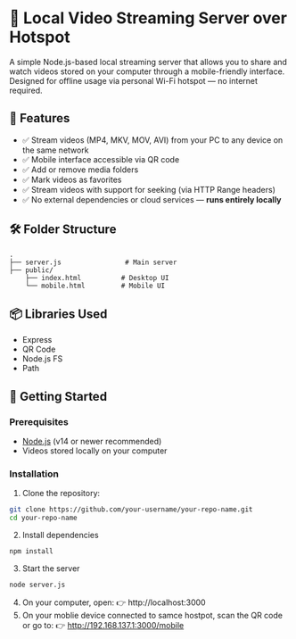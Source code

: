 # 🔗 Local Video Streaming Server over Hotspot

A simple Node.js-based local streaming server that allows you to share and watch videos stored on your computer through a mobile-friendly interface. Designed for offline usage via personal Wi-Fi hotspot — no internet required.

## 📱 Features

- ✅ Stream videos (MP4, MKV, MOV, AVI) from your PC to any device on the same network
- ✅ Mobile interface accessible via QR code
- ✅ Add or remove media folders
- ✅ Mark videos as favorites
- ✅ Stream videos with support for seeking (via HTTP Range headers)
- ✅ No external dependencies or cloud services — **runs entirely locally**

## 🛠 Folder Structure
```
.
├── server.js                # Main server
├── public/
    ├── index.html          # Desktop UI
    └── mobile.html         # Mobile UI
```
## 📦 Libraries Used

- Express
- QR Code
- Node.js FS
- Path

## 🚀 Getting Started

### Prerequisites

- [Node.js](https://nodejs.org/) (v14 or newer recommended)
- Videos stored locally on your computer

### Installation

1. Clone the repository:
```bash
git clone https://github.com/your-username/your-repo-name.git
cd your-repo-name
```
2. Install dependencies
```bash
npm install
```
3.  Start the server
```bash
node server.js
```
4.  On your computer, open:
  👉 http://localhost:3000
5.  On your moblie device connected to samce hostpot, scan the QR code or go to:
  👉 http://192.168.137.1:3000/mobile
